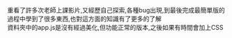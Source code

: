 重看了許多次老師上課影片,又經歷自己探索,各種bug出現,到最後完成最簡單版的過程中學到了很多東西,也對這方面的知識有了更多的了解  
資料夾中的app.js是沒有經過美化,但功能正常的版本,之後如果有時間會加上CSS
